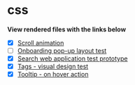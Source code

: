 # css

**View rendered files with the links below**

- [x] [Scroll animation](https://rendergit.github.io/css/animate_on_scroll.html)
- [ ] [Onboarding pop-up layout test](https://rendergit.github.io/css/onboarding_popup_layout_test.html)
- [x] [Search web application test prototype](https://rendergit.github.io/css/search_app_test.html)
- [x] [Tags - visual design test](https://rendergit.github.io/css/tags_visual_alternatives.html)
- [x] [Tooltip - on hover action](https://rendergit.github.io/css/tooltip_action_wp_test.html)
